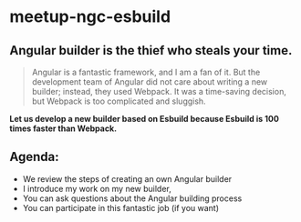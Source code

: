 # meetup-ngc-esbuild

## Angular builder is the thief who steals your time.
> Angular is a fantastic framework, and I am a fan of it. 
> But the development team of Angular did not care about writing a new builder; instead, they used Webpack. 
> It was a time-saving decision, but Webpack is too complicated and sluggish.  

__Let us develop a new builder based on Esbuild because Esbuild is 100 times faster than Webpack.__

## Agenda:
- We review the steps of creating an own Angular builder
- I introduce my work on my new builder, 
- You can ask questions about the Angular building process
- You can participate in this fantastic job (if you want)
